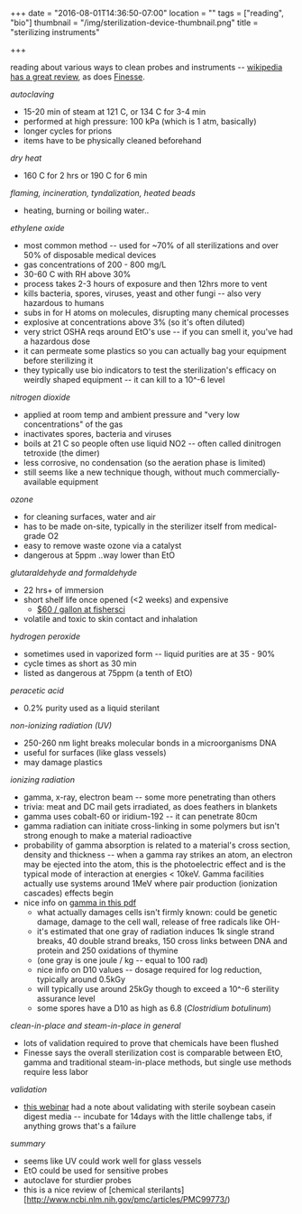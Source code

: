 +++
date = "2016-08-01T14:36:50-07:00"
location = ""
tags = ["reading", "bio"]
thumbnail = "/img/sterilization-device-thumbnail.png"
title = "sterilizing instruments"

+++

reading about various ways to clean probes and instruments --
[wikipedia has a great review](https://en.wikipedia.org/wiki/Sterilization),
as does [Finesse](http://www.finesse.com/media/121750/Finesse.TruFluor.ApNote.3.042408.pdf).

<!--more-->

*autoclaving*

* 15-20 min of steam at 121 C, or 134 C for 3-4 min
* performed at high pressure: 100 kPa (which is 1 atm, basically)
* longer cycles for prions
* items have to be physically cleaned beforehand


*dry heat*

* 160 C for 2 hrs or 190 C for 6 min


*flaming, incineration, tyndalization, heated beads*

* heating, burning or boiling water..


*ethylene oxide*

* most common method -- used for ~70% of all sterilizations and over 50% of disposable medical devices
* gas concentrations of 200 - 800 mg/L
* 30-60 C with RH above 30%
* process takes 2-3 hours of exposure and then 12hrs more to vent
* kills bacteria, spores, viruses, yeast and other fungi -- also very hazardous to humans
* subs in for H atoms on molecules, disrupting many chemical processes
* explosive at concentrations above 3% (so it's often diluted)
* very strict OSHA reqs around EtO's use -- if you can smell it, you've had a hazardous dose
* it can permeate some plastics so you can actually bag your equipment before sterilizing it
* they typically use bio indicators to test the sterilization's efficacy on weirdly shaped equipment --
it can kill to a 10^-6 level


*nitrogen dioxide*

* applied at room temp and ambient pressure and "very low concentrations" of the gas
* inactivates spores, bacteria and viruses
* boils at 21 C so people often use liquid NO2 -- often called dinitrogen tetroxide (the dimer)
* less corrosive, no condensation (so the aeration phase is limited)
* still seems like a new technique though, without much commercially-available equipment


*ozone*

* for cleaning surfaces, water and air
* has to be made on-site, typically in the sterilizer itself from medical-grade O2
* easy to remove waste ozone via a catalyst
* dangerous at 5ppm ..way lower than EtO


*glutaraldehyde and formaldehyde*

* 22 hrs+ of immersion
* short shelf life once opened (<2 weeks) and expensive
  * [$60 / gallon at fishersci](https://www.fishersci.com/shop/products/contec-sporicidin-sterilizing-high-level-disinfecting-solution-3/p-3829034#tab1)
* volatile and toxic to skin contact and inhalation


*hydrogen peroxide*

* sometimes used in vaporized form -- liquid purities are at 35 - 90%
* cycle times as short as 30 min
* listed as dangerous at 75ppm (a tenth of EtO)


*peracetic acid*

* 0.2% purity used as a liquid sterilant


*non-ionizing radiation (UV)*

* 250-260 nm light breaks molecular bonds in a microorganisms DNA
* useful for surfaces (like glass vessels)
* may damage plastics


*ionizing radiation*

* gamma, x-ray, electron beam -- some more penetrating than others
* trivia: meat and DC mail gets irradiated, as does feathers in blankets
* gamma uses cobalt-60 or iridium-192 -- it can penetrate 80cm
* gamma radiation can initiate cross-linking in some polymers
but isn't strong enough to make a material radioactive
* probability of gamma absorption is related to a material's cross section, density and thickness --
when a gamma ray strikes an atom, an electron may be ejected into the atom,
this is the photoelectric effect and is the typical mode of interaction
at energies < 10keV.
Gamma facilities actually use systems around 1MeV where pair production (ionization cascades) effects begin
* nice info on [gamma in this pdf](http://cdn.intechopen.com/pdfs/32842/InTech-Sterilization_by_gamma_irradiation.pdf)
  * what actually damages cells isn't firmly known: could be genetic damage,
  damage to the cell wall, release of free radicals like OH-
  * it's estimated that one gray of radiation induces 1k single strand breaks,
  40 double strand breaks, 150 cross links between DNA and protein and 250 oxidations of thymine
  * (one gray is one joule / kg -- equal to 100 rad)
  * nice info on D10 values -- dosage required for log reduction, typically around 0.5kGy
  * will typically use around 25kGy though to exceed a 10^-6 sterility assurance level
  * some spores have a D10 as high as 6.8 (*Clostridium botulinum*)


*clean-in-place and steam-in-place in general*

* lots of validation required to prove that chemicals have been flushed
* Finesse says the overall sterilization cost is comparable
between EtO, gamma and traditional steam-in-place methods,
but single use methods require less labor


*validation*

* [this webinar](https://youtu.be/enWzaJGUD6w?t=49m36s) had a note about
validating with sterile soybean casein digest media --
incubate for 14days with the little challenge tabs, if anything grows that's a failure


*summary*

* seems like UV could work well for glass vessels
* EtO could be used for sensitive probes
* autoclave for sturdier probes
* this is a nice review of [chemical sterilants][http://www.ncbi.nlm.nih.gov/pmc/articles/PMC99773/)
